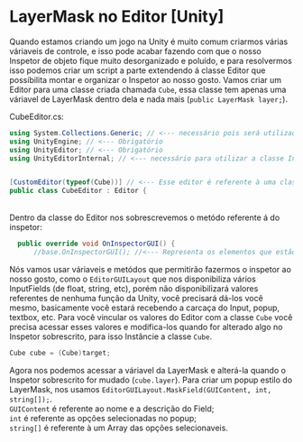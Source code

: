 # LayerMask no Editor [Unity] 

  Quando estamos criando um jogo na Unity é muito comum criarmos várias váriaveis de controle, e isso pode acabar fazendo com que o nosso Inspetor de objeto fique muito desorganizado e poluído, e para resolvermos isso podemos criar um script a parte extendendo á classe Editor que possíbilita montar e organizar o Inspetor ao nosso gosto. 
  Vamos criar um Editor para uma classe criada chamada `Cube`, essa classe tem apenas uma váriavel de LayerMask dentro dela e nada mais (`public LayerMask layer;`). 
  
  CubeEditor.cs:
  ```cs
using System.Collections.Generic; // <--- necessário pois será utilizado uma váriavel de List
using UnityEngine; // <--- Obrigatório
using UnityEditor; // <--- Obrigatório
using UnityEditorInternal; // <--- necessário para utilizar a classe InternalEditorUtility, terá mais foco á frente


[CustomEditor(typeof(Cube))] // <--- Esse editor é referente à uma classe chamada Cube (será uzada ela como exemplo)
public class CubeEditor : Editor {

  ```
<br>
  Dentro da classe do Editor nos sobrescrevemos o metódo referente á do inspetor:
  
  ```cs 
    public override void OnInspectorGUI() {
        //base.OnInspectorGUI(); //<--- Representa os elementos que estão sendo mostrados no Inspetor padrão, basta comentá-lo para mostrar apenas o que está presente aqui, use para debugar seus valores se quiser

  ``` 
  Nós vamos usar váriaveis e metódos que permitirão fazermos o inspetor ao nosso gosto, como o `EditorGUILayout` que nos disponibiliza vários InputFields (de float, string, etc), porém não disponibilizará valores referentes de nenhuma função da Unity, você precisará dá-los você mesmo, basicamente você estará recebendo a carcaça do Input, popup, textbox, etc. Para você vincular os valores do Editor com a classe `Cube` você precisa acessar esses valores e modifica-los quando for alterado algo no Inspetor sobrescrito, para isso Instâncie a classe `Cube`. 
  ```cs
  Cube cube = (Cube)target;
  ```
  Agora nos podemos acessar a váriavel da LayerMask e alterá-la quando o Inspetor sobrescrito for mudado (`cube.layer`).
  Para criar um popup estilo do LayerMask, nos usamos `EditorGUILayout.MaskField(GUIContent, int, string[]);`. <br> 
  `GUIContent` é referente ao nome e a descrição do Field; <br>
  `int` é referente as opções selecionadas no popup; <br>
  `string[]` é referente à um Array das opções selecionaveis. <br>

